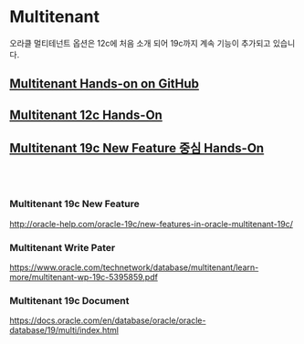 
<H1>Multitenant</H1>

오라클 멀티테넌트 옵션은 12c에 처음 소개 되어 19c까지 계속 기능이 추가되고 있습니다.


<a href="https://oracle.github.io/learning-library/data-management-library/database/options/multitenant.html"> 
<H2>Multitenant Hands-on on GitHub </H2></a> 


<a href="https://github.com/oracle19c-cookbook/Availability-Scalability/blob/master/Multitenant/Multitenant%20database_12C.pdf"> <H2> Multitenant 12c Hands-On </H2></a>
 
 
<a href="https://github.com/oracle19c-cookbook/Availability-Scalability/blob/master/Multitenant/Hands-On_Multitenant.zip">
<H2> Multitenant 19c New Feature 중심 Hands-On </H2></a>
 
 


<br> </br> 
<H3> Multitenant 19c New Feature </H3>
 
 http://oracle-help.com/oracle-19c/new-features-in-oracle-multitenant-19c/

<H3> Multitenant Write Pater </H3>

 https://www.oracle.com/technetwork/database/multitenant/learn-more/multitenant-wp-19c-5395859.pdf

<H3> Multitenant 19c Document </H3>

 https://docs.oracle.com/en/database/oracle/oracle-database/19/multi/index.html
